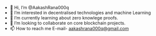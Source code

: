 - 👋 Hi, I’m @AakashRana000q
- 👀 I’m interested in decentralised technologies and machine Learning
- 🌱 I’m currently learning about zero knowlege proofs.
- 💞️ I’m looking to collaborate on core blockchain  projects.
- 📫 How to reach me E-mail- aakashrana000q@gmail.com

<!---
AakashRana000q/AakashRana000q is a ✨ special ✨ repository because its `README.md` (this file) appears on your GitHub profile.
You can click the Preview link to take a look at your changes.
--->
